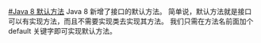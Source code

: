 [#Java 8 默认方法](https://www.runoob.com/java/java8-default-methods.html#:~:text=Java%208%20%E6%96%B0%E5%A2%9E%E4%BA%86%E6%8E%A5%E5%8F%A3%E7%9A%84%E9%BB%98%E8%AE%A4%E6%96%B9%E6%B3%95%E3%80%82,%E7%AE%80%E5%8D%95%E8%AF%B4%EF%BC%8C%E9%BB%98%E8%AE%A4%E6%96%B9%E6%B3%95%E5%B0%B1%E6%98%AF%E6%8E%A5%E5%8F%A3%E5%8F%AF%E4%BB%A5%E6%9C%89%E5%AE%9E%E7%8E%B0%E6%96%B9%E6%B3%95%EF%BC%8C%E8%80%8C%E4%B8%94%E4%B8%8D%E9%9C%80%E8%A6%81%E5%AE%9E%E7%8E%B0%E7%B1%BB%E5%8E%BB%E5%AE%9E%E7%8E%B0%E5%85%B6%E6%96%B9%E6%B3%95%E3%80%82%20%E6%88%91%E4%BB%AC%E5%8F%AA%E9%9C%80%E5%9C%A8%E6%96%B9%E6%B3%95%E5%90%8D%E5%89%8D%E9%9D%A2%E5%8A%A0%E4%B8%AA%20default%20%E5%85%B3%E9%94%AE%E5%AD%97%E5%8D%B3%E5%8F%AF%E5%AE%9E%E7%8E%B0%E9%BB%98%E8%AE%A4%E6%96%B9%E6%B3%95%E3%80%82)
Java 8 新增了接口的默认方法。
简单说，默认方法就是接口可以有实现方法，而且不需要实现类去实现其方法。
我们只需在方法名前面加个 default 关键字即可实现默认方法。